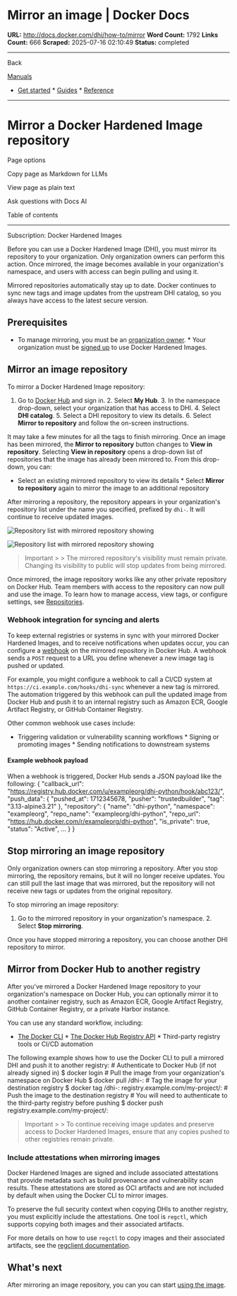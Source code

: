 # Mirror an image | Docker Docs

**URL:** http://docs.docker.com/dhi/how-to/mirror
**Word Count:** 1792
**Links Count:** 666
**Scraped:** 2025-07-16 02:10:49
**Status:** completed

---

Back

[Manuals](https://docs.docker.com/manuals/)

  * [Get started](http://docs.docker.com/get-started/)   * [Guides](http://docs.docker.com/guides/)   * [Reference](http://docs.docker.com/reference/)

* * *

# Mirror a Docker Hardened Image repository

Page options

Copy page as Markdown for LLMs

View page as plain text

Ask questions with Docs AI

Table of contents

* * *

Subscription: Docker Hardened Images

Before you can use a Docker Hardened Image \(DHI\), you must mirror its repository to your organization. Only organization owners can perform this action. Once mirrored, the image becomes available in your organization's namespace, and users with access can begin pulling and using it.

Mirrored repositories automatically stay up to date. Docker continues to sync new tags and image updates from the upstream DHI catalog, so you always have access to the latest secure version.

## Prerequisites

  * To manage mirroring, you must be an [organization owner](http://docs.docker.com/admin/).   * Your organization must be [signed up](https://www.docker.com/products/hardened-images/#getstarted) to use Docker Hardened Images.

## Mirror an image repository

To mirror a Docker Hardened Image repository:

  1. Go to [Docker Hub](https://hub.docker.com) and sign in.   2. Select **My Hub**.   3. In the namespace drop-down, select your organization that has access to DHI.   4. Select **DHI catalog**.   5. Select a DHI repository to view its details.   6. Select **Mirror to repository** and follow the on-screen instructions.

It may take a few minutes for all the tags to finish mirroring. Once an image has been mirrored, the **Mirror to repository** button changes to **View in repository**. Selecting **View in repository** opens a drop-down list of repositories that the image has already been mirrored to. From this drop-down, you can:

  * Select an existing mirrored repository to view its details   * Select **Mirror to repository** again to mirror the image to an additional repository

After mirroring a repository, the repository appears in your organization's repository list under the name you specified, prefixed by `dhi-`. It will continue to receive updated images.

![Repository list with mirrored repository showing](https://docs.docker.com/dhi/images/dhi-python-mirror.png)

![Repository list with mirrored repository showing](https://docs.docker.com/dhi/images/dhi-python-mirror.png)

> Important >  > The mirrored repository's visibility must remain private. Changing its visibility to public will stop updates from being mirrored.

Once mirrored, the image repository works like any other private repository on Docker Hub. Team members with access to the repository can now pull and use the image. To learn how to manage access, view tags, or configure settings, see [Repositories](https://docs.docker.com/docker-hub/repos/).

### Webhook integration for syncing and alerts

To keep external registries or systems in sync with your mirrored Docker Hardened Images, and to receive notifications when updates occur, you can configure a [webhook](http://docs.docker.com/docker-hub/repos/manage/webhooks/) on the mirrored repository in Docker Hub. A webhook sends a `POST` request to a URL you define whenever a new image tag is pushed or updated.

For example, you might configure a webhook to call a CI/CD system at `https://ci.example.com/hooks/dhi-sync` whenever a new tag is mirrored. The automation triggered by this webhook can pull the updated image from Docker Hub and push it to an internal registry such as Amazon ECR, Google Artifact Registry, or GitHub Container Registry.

Other common webhook use cases include:

  * Triggering validation or vulnerability scanning workflows   * Signing or promoting images   * Sending notifications to downstream systems

#### Example webhook payload

When a webhook is triggered, Docker Hub sends a JSON payload like the following:               {       "callback_url": "https://registry.hub.docker.com/u/exampleorg/dhi-python/hook/abc123/",       "push_data": {         "pushed_at": 1712345678,         "pusher": "trustedbuilder",         "tag": "3.13-alpine3.21"       },       "repository": {         "name": "dhi-python",         "namespace": "exampleorg",         "repo_name": "exampleorg/dhi-python",         "repo_url": "https://hub.docker.com/r/exampleorg/dhi-python",         "is_private": true,         "status": "Active",         ...       }     }

## Stop mirroring an image repository

Only organization owners can stop mirroring a repository. After you stop mirroring, the repository remains, but it will no longer receive updates. You can still pull the last image that was mirrored, but the repository will not receive new tags or updates from the original repository.

To stop mirroring an image repository:

  1. Go to the mirrored repository in your organization's namespace.   2. Select **Stop mirroring**.

Once you have stopped mirroring a repository, you can choose another DHI repository to mirror.

## Mirror from Docker Hub to another registry

After you've mirrored a Docker Hardened Image repository to your organization's namespace on Docker Hub, you can optionally mirror it to another container registry, such as Amazon ECR, Google Artifact Registry, GitHub Container Registry, or a private Harbor instance.

You can use any standard workflow, including:

  * [The Docker CLI](https://docs.docker.com/reference/cli/docker/)   * [The Docker Hub Registry API](http://docs.docker.com/reference/api/registry/latest/)   * Third-party registry tools or CI/CD automation

The following example shows how to use the Docker CLI to pull a mirrored DHI and push it to another registry:               # Authenticate to Docker Hub (if not already signed in)     $ docker login          # Pull the image from your organization's namespace on Docker Hub     $ docker pull <your-namespace>/dhi-<image>:<tag>          # Tag the image for your destination registry     $ docker tag <your-namespace>/dhi-<image>:<tag> registry.example.com/my-project/<image>:<tag>          # Push the image to the destination registry     # You will need to authenticate to the third-party registry before pushing     $ docker push registry.example.com/my-project/<image>:<tag>     

> Important >  > To continue receiving image updates and preserve access to Docker Hardened Images, ensure that any copies pushed to other registries remain private.

### Include attestations when mirroring images

Docker Hardened Images are signed and include associated attestations that provide metadata such as build provenance and vulnerability scan results. These attestations are stored as OCI artifacts and are not included by default when using the Docker CLI to mirror images.

To preserve the full security context when copying DHIs to another registry, you must explicitly include the attestations. One tool is `regctl`, which supports copying both images and their associated artifacts.

For more details on how to use `regctl` to copy images and their associated artifacts, see the [regclient documentation](https://regclient.org/cli/regctl/image/copy/).

## What's next

After mirroring an image repository, you can you can start [using the image](https://docs.docker.com/dhi/how-to/use/).
